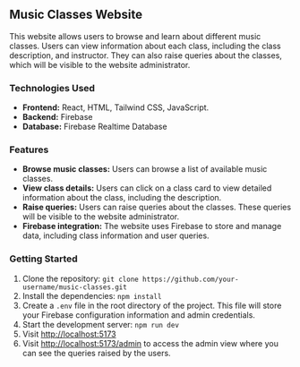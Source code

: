 ## Music Classes Website

This website allows users to browse and learn about different music classes. Users can view information about each class, including the class description, and instructor. They can also raise queries about the classes, which will be visible to the website administrator.

### Technologies Used

- **Frontend:** React, HTML, Tailwind CSS, JavaScript.
- **Backend:** Firebase
- **Database:** Firebase Realtime Database

### Features

- **Browse music classes:** Users can browse a list of available music classes.
- **View class details:** Users can click on a class card to view detailed information about the class, including the description.
- **Raise queries:** Users can raise queries about the classes. These queries will be visible to the website administrator.
- **Firebase integration:** The website uses Firebase to store and manage data, including class information and user queries.

### Getting Started

1. Clone the repository: `git clone https://github.com/your-username/music-classes.git`
2. Install the dependencies: `npm install`
3. Create a `.env` file in the root directory of the project. This file will store your Firebase configuration information and admin credentials.
4. Start the development server: `npm run dev`
5. Visit [http://localhost:5173]()
6. Visit [http://localhost:5173/admin]() to access the admin view where you can see the queries raised by the users.